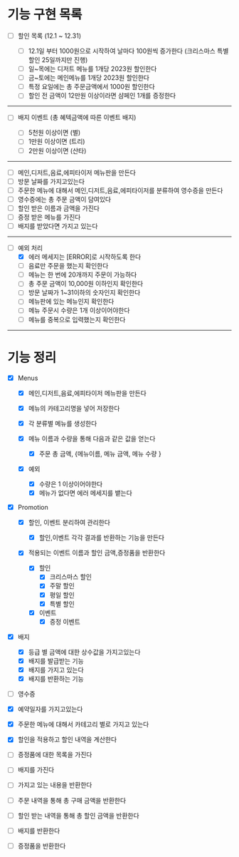 # 기능 구현 목록

- [ ] 할인 목록 (12.1 ~ 12.31)

  - [ ] 12.1일 부터 1000원으로 시작하여 날마다 100원씩 증가한다 (크리스마스 특별 할인 25일까지만 진행)
  - [ ] 일~목에는 디저트 메뉴를 1개당 2023원 할인한다
  - [ ] 금~토에는 메인메뉴를 1개당 2023원 할인한다
  - [ ] 특정 요일에는 총 주문금액에서 1000원 할인한다
  - [ ] 할인 전 금액이 12만원 이상이라면 샴페인 1개를 증정한다

---

- [ ] 배지 이벤트 (총 혜텍금액에 따른 이벤트 배지)

  - [ ] 5천원 이상이면 (별)
  - [ ] 1만원 이상이면 (트리)
  - [ ] 2만원 이상이면 (산타)

---

- [ ] 메인,디저트,음료,에피타이저 메뉴판을 만든다
- [ ] 방문 날짜를 가지고있는다
- [ ] 주문한 메뉴에 대해서 메인,디저트,음료,에피타이저를 분류하여 영수증을 만든다
- [ ] 영수증에는 총 주문 금액이 담여있다
- [ ] 할인 받은 이름과 금액을 가진다
- [ ] 증정 받은 메뉴를 가진다
- [ ] 배지를 받았다면 가지고 있는다

---

- [ ] 예외 처리
  - [x] 에러 메세지는 [ERROR]로 시작하도록 한다
  - [ ] 음료만 주문을 했는지 확인한다
  - [ ] 메뉴는 한 번에 20개까지 주문이 가능하다
  - [ ] 총 주문 금액이 10,000원 이하인지 확인한다
  - [ ] 방문 날짜가 1~31이하의 숫자인지 확인한다
  - [ ] 메뉴판에 있는 메뉴인지 확인한다
  - [ ] 메뉴 주문시 수량은 1개 이상이어야한다
  - [ ] 메뉴를 중복으로 입력했는지 확인한다

---

# 기능 정리

- [x] Menus

  - [x] 메인,디저트,음료,에피타이저 메뉴판을 만든다
  - [x] 메뉴의 카테고리명을 넣어 저장한다
  - [x] 각 분류별 메뉴를 생성한다
  - [x] 메뉴 이름과 수량을 통해 다음과 같은 값을 얻는다

    - [x] 주문 총 금액, {메뉴이름, 메뉴 금액, 메뉴 수량 }

  - [x] 예외
    - [x] 수량은 1 이상이어야한다
    - [x] 메뉴가 없다면 에러 메세지를 뱉는다

- [x] Promotion

  - [x] 할인, 이벤트 분리하여 관리한다
    - [x] 할인,이벤트 각각 결과를 반환하는 기능을 만든다
  - [x] 적용되는 이벤트 이름과 할인 금액,증정품을 반환한다

    - [x] 할인
      - [x] 크리스마스 할인
      - [x] 주말 할인
      - [x] 평일 할인
      - [x] 특별 할인
    - [x] 이벤트
      - [x] 증정 이벤트

- [x] 배지

  - [x] 등급 별 금액에 대한 상수값을 가지고있는다
  - [x] 배지를 발급받는 기능
  - [x] 배지를 가지고 있는다
  - [x] 배지를 반환하는 기능

- [ ] 영수증

- [x] 예약일자를 가지고있는다
- [x] 주문한 메뉴에 대해서 카테고리 별로 가지고 있는다
- [x] 할인을 적용하고 할인 내역을 계산한다
- [ ] 증정품에 대한 목록을 가진다
- [ ] 배지를 가진다
- [ ] 가지고 있는 내용을 반환한다
- [ ] 주문 내역을 통해 총 구매 금액을 반환한다
- [ ] 할인 받는 내역을 통해 총 할인 금액을 반환한다
- [ ] 배지를 반환한다
- [ ] 증정품을 반환한다
